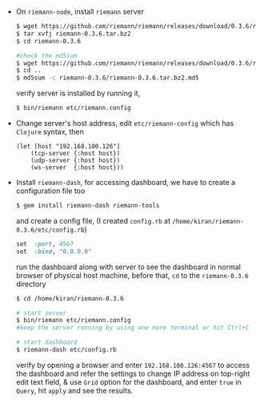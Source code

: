 * On `riemann-node`, install `riemann` server

    ```bash
    $ wget https://github.com/riemann/riemann/releases/download/0.3.6/riemann-0.3.6.tar.bz2
    $ tar xvfj riemann-0.3.6.tar.bz2
    $ cd riemann-0.3.6

    #check the md5sum
    $ wget https://github.com/riemann/riemann/releases/download/0.3.6/riemann-0.3.6.tar.bz2.md5
    $ cd ..
    $ md5sum -c riemann-0.3.6/riemann-0.3.6.tar.bz2.md5
    ```
    verify server is installed by running it,
    ```bash
    $ bin/riemann etc/riemann.config
    ```

* Change server's host address, edit `etc/riemann-config` which has `Clojure` syntax, then 
    ```config
    (let [host "192.168.100.126"]
        (tcp-server {:host host})
        (udp-server {:host host})
        (ws-server  {:host host}))
    ```

* Install `riemann-dash`, for accessing dashboard, we have to create a configuration file too
    ```bash
    $ gem install riemann-dash riemann-tools
    ```
    and create a config file, (I created `config.rb` at `/home/kiran/riemann-0.3.6/etc/config.rb`)
    ```rb
    set  :port, 4567
    set  :bind, "0.0.0.0"
    ```
    run the dashboard along with server to see the dashboard in normal browser of physical host machine, before that, `cd` to the `riemann-0.3.6` directory
    ```bash
    $ cd /home/kiran/riemann-0.3.6

    # start server
    $ bin/riemann etc/riemann.config
    #keep the server running by using one more terminal or hit Ctrl+C

    # start dashboard
    $ riemann-dash etc/config.rb
    ```
    verify by opening a browser and enter `192.168.100.126:4567` to access the dashboard and refer the settings to change IP address on top-right edit text field, & use `Grid` option for the dashboard, and enter `true` in `Query`, hit `apply` and see the results.